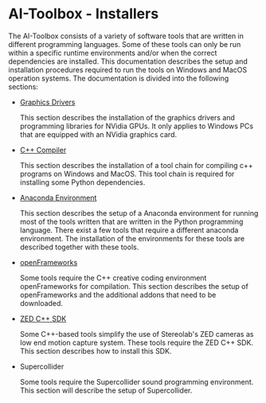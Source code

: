 # AI-Toolbox - Installers

The AI-Toolbox consists of a variety of software tools that are written in different programming languages. Some of these tools can only be run within a specific runtime environments and/or when the correct dependencies are installed. This documentation describes the setup and installation procedures required to run the tools on Windows and MacOS operation systems. The documentation is divided into the following sections:

- [Graphics Drivers](README_graphics.md)

  This section describes the installation of the graphics drivers and programming libraries for NVidia GPUs. It only applies to Windows PCs that are equipped with an NVidia graphics card.

- [C++ Compiler](README_cplusplus_compiler.md)

  This section describes the installation of a tool chain for compiling c++ programs on Windows and MacOS. This tool chain is required for installing some Python dependencies. 

- [Anaconda Environment](README_anaconda.md)

  This section describes the setup of a Anaconda environment for running most of the tools written that are written in the Python programming language. There exist a few tools that require a different anaconda environment. The installation of the environments for these tools are described together with these tools.

- [openFrameworks](README_openframeworks.md)

  Some tools require the C++ creative coding environment openFrameworks for compilation. This section describes the setup of openFrameworks and the additional addons that need to be downloaded. 

- [ZED C++ SDK](README_zed_cplusplus_sdk.md)

  Some C++-based tools simplify the use of Stereolab's ZED cameras as low end motion capture system. These tools require the ZED C++ SDK. This section describes how  to install this SDK.
  
- Supercollider

  Some tools require the Supercollider sound programming environment. This section will describe the setup of Supercollider.

